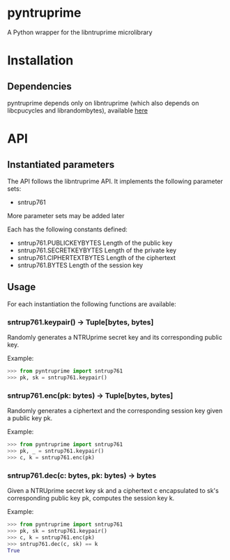 # pyntruprime
A Python wrapper for the libntruprime microlibrary

# Installation
## Dependencies
pyntruprime depends only on libntruprime (which also depends on libcpucycles and
librandombytes), available [here](https://lib.ntruprime.org)

# API
## Instantiated parameters
The API follows the libntruprime API. It implements the following parameter sets:

- sntrup761

More parameter sets may be added later

Each has the following constants defined:
- sntrup761.PUBLICKEYBYTES
Length of the public key
- sntrup761.SECRETKEYBYTES
Length of the private key
- sntrup761.CIPHERTEXTBYTES
Length of the ciphertext
- sntrup761.BYTES
Length of the session key

## Usage
For each instantiation the following functions are available:
### sntrup761.keypair() -> Tuple[bytes, bytes]

Randomly generates a NTRUprime secret key and its corresponding public key.

Example:
```python
>>> from pyntruprime import sntrup761
>>> pk, sk = sntrup761.keypair()
```

### sntrup761.enc(pk: bytes) -> Tuple[bytes, bytes]
Randomly generates a ciphertext and the corresponding session key given a
public key pk.

Example:
```python
>>> from pyntruprime import sntrup761
>>> pk, _ = sntrup761.keypair()
>>> c, k = sntrup761.enc(pk)
```

### sntrup761.dec(c: bytes, pk: bytes) -> bytes
Given a NTRUprime secret key sk and a ciphertext c encapsulated to sk's
corresponding public key pk, computes the session key k.

Example:
```python
>>> from pyntruprime import sntrup761
>>> pk, sk = sntrup761.keypair()
>>> c, k = sntrup761.enc(pk)
>>> sntrup761.dec(c, sk) == k
True
```
